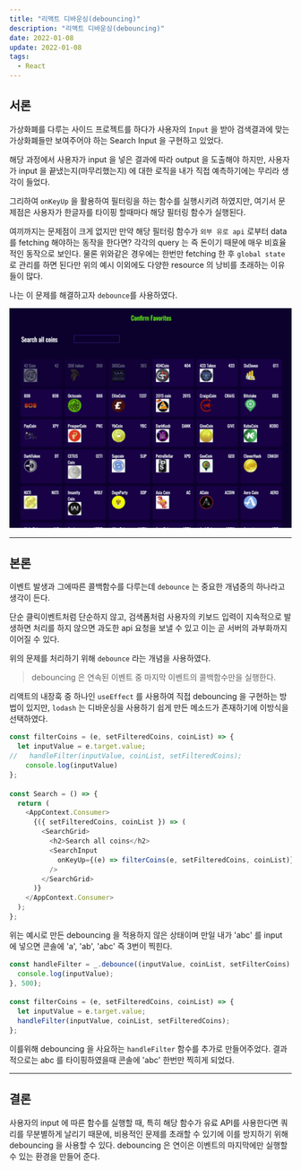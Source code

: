 ```yaml
---
title: "리액트 디바운싱(debouncing)"
description: "리액트 디바운싱(debouncing)"
date: 2022-01-08
update: 2022-01-08
tags:
  - React
---
```


## 서론

가상화폐를 다루는 사이드 프로젝트를 하다가 사용자의 `Input` 을 받아 검색결과에 맞는 가상화폐들만 보여주어야 하는 Search Input 을 구현하고 있었다. 

해당 과정에서 사용자가 input 을 넣은 결과에 따라 output 을 도출해야 하지만, 사용자가 input 을 끝냈는지(마무리했는지) 에 대한 로직을 내가 직접 예측하기에는 무리라 생각이 들었다. 

그리하여 `onKeyUp` 을 활용하여 필터링을 하는 함수를 실행시키려 하였지만, 여기서 문제점은 사용자가 한글자를 타이핑 할때마다 해당 필터링 함수가 실행된다.

여끼까지는 문제점이 크게 없지만 만약 해당 필터링 함수가 `외부 유로 api` 로부터 data 를 fetching 해야하는 동작을 한다면? 각각의 query 는 즉 돈이기 때문에 매우 비효율적인 동작으로 보인다. 물론 위와같은 경우에는 한번만 fetching 한 후 `global state` 로 관리를 하면 된다만 위의 예시 이외에도 다양한 resource 의 낭비를 초래하는 이유들이 많다.

나는 이 문제를 해결하고자 `debounce`를 사용하였다.

![](2022-01-08-20-30-25.png)



---

## 본론

이벤트 발생과 그에따른 콜백함수를 다루는데 `debounce` 는 중요한 개념중의 하나라고 생각이 든다.

단순 클릭이벤트처럼 단순하지 않고, 검색폼처럼 사용자의 키보드 입력이 지속적으로 발생하면 처리를 하지 않으면 과도한 api 요청을 보낼 수 있고 이는 곧 서버의 과부화까지 이어질 수 있다.

위의 문제를 처리하기 위해 `debounce` 라는 개념을 사용하였다.

> debouncing 은 연속된 이벤트 중 마지막 이벤트의 콜백함수만을 실행한다.

리액트의 내장훅 중 하나인 `useEffect` 를 사용하여 직접 debouncing 을 구현하는 방법이 있지만, `lodash` 는 디바운싱을 사용하기 쉽게 만든 메소드가 존재하기에 이방식을 선택하였다.

```js
const filterCoins = (e, setFilteredCoins, coinList) => {
  let inputValue = e.target.value;
//   handleFilter(inputValue, coinList, setFilteredCoins);
    console.log(inputValue)
};

const Search = () => {
  return (
    <AppContext.Consumer>
      {({ setFilteredCoins, coinList }) => (
        <SearchGrid>
          <h2>Search all coins</h2>
          <SearchInput
            onKeyUp={(e) => filterCoins(e, setFilteredCoins, coinList)}
          />
        </SearchGrid>
      )}
    </AppContext.Consumer>
  );
};
```

위는 예시로 만든 debouncing 을 적용하지 않은 상태이며 만일 내가 'abc' 를 input 에 넣으면 콘솔에 'a', 'ab', 'abc' 즉 3번이 찍힌다.

```js
const handleFilter = _.debounce((inputValue, coinList, setFilterCoins) => {
  console.log(inputValue);
}, 500);

const filterCoins = (e, setFilteredCoins, coinList) => {
  let inputValue = e.target.value;
  handleFilter(inputValue, coinList, setFilteredCoins);
};
```

이를위해 debouncing 을 사요하는 `handleFilter` 함수를 추가로 만들어주었다. 결과적으로는 abc 를 타이핑하였을때 콘솔에 'abc' 한번만 찍히게 되었다.
 
---

## 결론

사용자의 input 에 따른 함수를 실행할 때, 특히 해당 함수가 유료 API를 사용한다면 쿼리를 무분별하게 날리기 때문에, 비용적인 문제를 초래할 수 있기에 이를 방지하기 위해 debouncing 을 사용할 수 있다. debouncing 은 연이은 이벤트의 마지막에만 실행할 수 있는 환경을 만들어 준다. 
